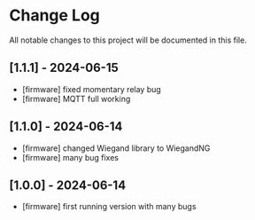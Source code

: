 # Change Log
All notable changes to this project will be documented in this file.

## [1.1.1] - 2024-06-15
- [firmware] fixed momentary relay bug
- [firmware] MQTT full working

## [1.1.0] - 2024-06-14
- [firmware] changed Wiegand library to WiegandNG
- [firmware] many bug fixes

## [1.0.0] - 2024-06-14
- [firmware] first running version with many bugs